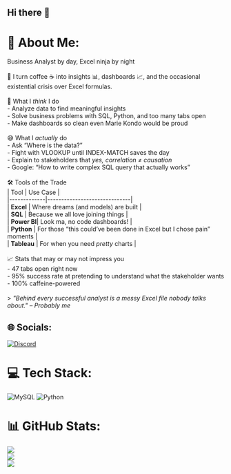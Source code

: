 ## Hi there 👋
# 💫 About Me:
Business Analyst by day, Excel ninja by night<br><br>💼 I turn coffee ☕ into insights 📊, dashboards 📈, and the occasional existential crisis over Excel formulas.<br><br>🧠 What I *think* I do<br>- Analyze data to find meaningful insights<br>- Solve business problems with SQL, Python, and too many tabs open<br>- Make dashboards so clean even Marie Kondo would be proud<br><br>😅 What I *actually* do<br>- Ask “Where is the data?”<br>- Fight with VLOOKUP until INDEX-MATCH saves the day<br>- Explain to stakeholders that *yes, correlation ≠ causation*<br>- Google: “How to write complex SQL query that actually works”<br><br>🛠️ Tools of the Trade<br>| Tool        | Use Case                     |<br>|-------------|------------------------------|<br>| **Excel**   | Where dreams (and models) are built |<br>| **SQL**     | Because we all love joining things |<br>| **Power BI**| Look ma, no code dashboards! |<br>| **Python**  | For those “this could’ve been done in Excel but I chose pain” moments |<br>| **Tableau** | For when you need *pretty* charts |<br><br>📈 Stats that may or may not impress you<br>- 47 tabs open right now<br>- 95% success rate at pretending to understand what the stakeholder wants<br>- 100% caffeine-powered<br><br>> *"Behind every successful analyst is a messy Excel file nobody talks about." – Probably me*


## 🌐 Socials:
[![Discord](https://img.shields.io/badge/Discord-%237289DA.svg?logo=discord&logoColor=white)](https://discord.gg/wolvesdontwoof) 

# 💻 Tech Stack:
![MySQL](https://img.shields.io/badge/mysql-4479A1.svg?style=for-the-badge&logo=mysql&logoColor=white) ![Python](https://img.shields.io/badge/python-3670A0?style=for-the-badge&logo=python&logoColor=ffdd54)
# 📊 GitHub Stats:
![](https://github-readme-stats.vercel.app/api?username=wolvesdontwoof&theme=dark&hide_border=false&include_all_commits=false&count_private=false)<br/>
![](https://nirzak-streak-stats.vercel.app/?user=wolvesdontwoof&theme=dark&hide_border=false)<br/>
![](https://github-readme-stats.vercel.app/api/top-langs/?username=wolvesdontwoof&theme=dark&hide_border=false&include_all_commits=false&count_private=false&layout=compact)

<!-- Proudly created with GPRM ( https://gprm.itsvg.in ) -->
<!--
**wolvesdontwoof/wolvesdontwoof** is a ✨ _special_ ✨ repository because its `README.md` (this file) appears on your GitHub profile.

Here are some ideas to get you started:

- 🔭 I’m currently working on ...
- 🌱 I’m currently learning ...
- 👯 I’m looking to collaborate on ...
- 🤔 I’m looking for help with ...
- 💬 Ask me about ...
- 📫 How to reach me: ...
- 😄 Pronouns: ...
- ⚡ Fun fact: ...
-->
